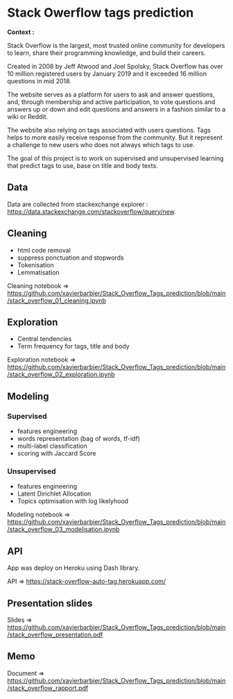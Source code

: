 # Stack Owerflow tags prediction

**Context :**

Stack Overflow is the largest, most trusted online community for developers to learn, share​ ​their programming ​knowledge, and build their careers.

Created in 2008 by Jeff Atwood and Joel Spolsky, Stack Overflow has over 10 million registered users by January 2019 and it exceeded 16 million questions in mid 2018.

The website serves as a platform for users to ask and answer questions, and, through membership and active participation, to vote questions and answers up or down and edit questions and answers in a fashion similar to a wiki or Reddit.

The website also relying on tags associated with users questions. Tags helps to more easily receive response from the community. But it represent a challenge to new users who does not always which tags to use.

The goal of this project is to work on supervised and unsupervised learning that predict tags to use, base on title and body texts.

## Data
Data are collected from stackexchange explorer : https://data.stackexchange.com/stackoverflow/query/new.

## Cleaning
* html code removal
* suppress ponctuation and stopwords
* Tokenisation
* Lemmatisation

Cleaning notebook => https://github.com/xavierbarbier/Stack_Overflow_Tags_prediction/blob/main/stack_overflow_01_cleaning.ipynb

## Exploration
* Central tendencies
* Term frequency for tags, title and body

Exploration notebook => https://github.com/xavierbarbier/Stack_Overflow_Tags_prediction/blob/main/stack_overflow_02_exploration.ipynb

## Modeling
### Supervised
* features engineering
* words representation (bag of words, tf-idf)
* multi-label classification
* scoring with Jaccard Score

### Unsupervised 
* features engineering
* Latent Dirichlet Allocation
* Topics optimisation with log likelyhood

Modeling notebook => https://github.com/xavierbarbier/Stack_Overflow_Tags_prediction/blob/main/stack_overflow_03_modelisation.ipynb

## API
App was deploy on Heroku using Dash library.

API => https://stack-overflow-auto-tag.herokuapp.com/

## Presentation slides

Slides => https://github.com/xavierbarbier/Stack_Overflow_Tags_prediction/blob/main/stack_overflow_presentation.pdf

## Memo

Document => https://github.com/xavierbarbier/Stack_Overflow_Tags_prediction/blob/main/stack_overflow_rapport.pdf


